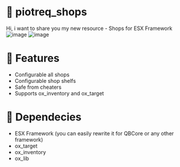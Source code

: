 # 🛒 piotreq_shops
Hi, i want to share you my new resource - Shops for ESX Framework
![image](https://github.com/PiotreeQ/piotreq_shops/assets/47689001/cc37b901-baa4-41ed-88a3-6e92966f281b)
![image](https://github.com/PiotreeQ/piotreq_shops/assets/47689001/417ecf31-ac88-47f5-a692-e974ff4699b9)
# 💸 Features
- Configurable all shops
- Configurable shop shelfs
- Safe from cheaters
- Supports ox_inventory and ox_target
# 📔 Dependecies
- ESX Framework (you can easily rewrite it for QBCore or any other framework)
- ox_target
- ox_inventory
- ox_lib
